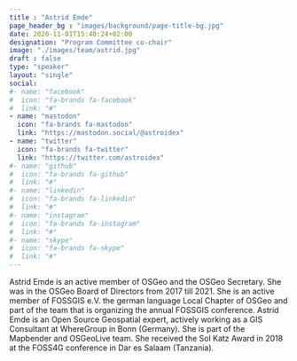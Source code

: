 ```yaml
---
title : "Astrid Emde"
page_header_bg : "images/background/page-title-bg.jpg"
date: 2020-11-01T15:40:24+02:00
designation: "Program Committee co-chair"
image: "./images/team/astrid.jpg"
draft : false
type: "speaker"
layout: "single"
social:
#- name: "facebook"
#  icon: "fa-brands fa-facebook"
#  link: "#"
- name: "mastodon"
  icon: "fa-brands fa-mastodon"
  link: "https://mastodon.social/@astroidex"
- name: "twitter"
  icon: "fa-brands fa-twitter"
  link: "https://twitter.com/astroidex"
#- name: "github"
#  icon: "fa-brands fa-github"
#  link: "#"
#- name: "linkedin"
#  icon: "fa-brands fa-linkedin"
#  link: "#"
#- name: "instagram"
#  icon: "fa-brands fa-instagram"
#  link: "#"
#- name: "skype"
#  icon: "fa-brands fa-skype"
#  link: "#"
---
```


Astrid Emde is an active member of OSGeo and the OSGeo Secretary. She
was in the OSGeo Board of Directors from 2017 till 2021. She is an
active member of FOSSGIS e.V. the german language Local Chapter of OSGeo
and part of the team that is organizing the annual FOSSGIS conference.
Astrid Emde is an Open Source Geospatial expert, actively working as a
GIS Consultant at WhereGroup in Bonn (Germany).
She is part of the Mapbender and OSGeoLive team. She received the Sol
Katz Award in 2018 at the FOSS4G conference in Dar es Salaam (Tanzania).